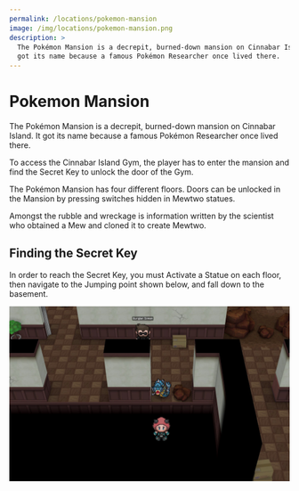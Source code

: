 ```yaml
---
permalink: /locations/pokemon-mansion
image: /img/locations/pokemon-mansion.png
description: >
  The Pokémon Mansion is a decrepit, burned-down mansion on Cinnabar Island. It
  got its name because a famous Pokémon Researcher once lived there.
---
```


# Pokemon Mansion

The Pokémon Mansion is a decrepit, burned-down mansion on Cinnabar Island. It
got its name because a famous Pokémon Researcher once lived there.

To access the Cinnabar Island Gym, the player has to enter the mansion and find
the Secret Key to unlock the door of the Gym.

The Pokémon Mansion has four different floors. Doors can be unlocked in the
Mansion by pressing switches hidden in Mewtwo statues.

Amongst the rubble and wreckage is information written by the scientist who
obtained a Mew and cloned it to create Mewtwo.

## Finding the Secret Key

In order to reach the Secret Key, you must Activate a Statue on each floor, then
navigate to the Jumping point shown below, and fall down to the basement.

![pokemon mansion jump](/img/maps/pokemon-mansion-jump.png)
